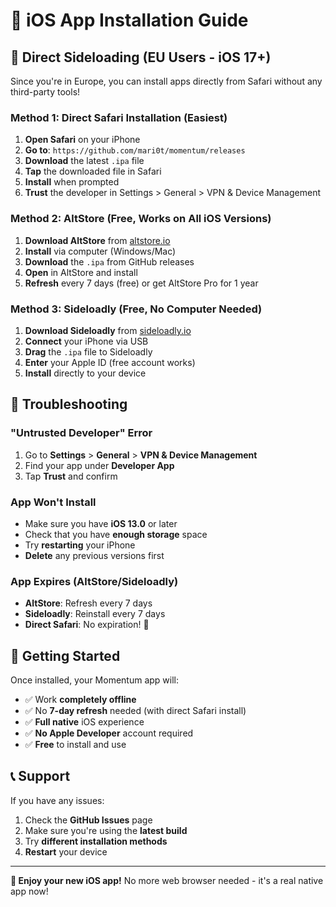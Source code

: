 # 📱 iOS App Installation Guide

## 🎯 Direct Sideloading (EU Users - iOS 17+)

Since you're in Europe, you can install apps directly from Safari without any third-party tools!

### Method 1: Direct Safari Installation (Easiest)
1. **Open Safari** on your iPhone
2. **Go to**: `https://github.com/mari0t/momentum/releases`
3. **Download** the latest `.ipa` file
4. **Tap** the downloaded file in Safari
5. **Install** when prompted
6. **Trust** the developer in Settings > General > VPN & Device Management

### Method 2: AltStore (Free, Works on All iOS Versions)
1. **Download AltStore** from [altstore.io](https://altstore.io)
2. **Install** via computer (Windows/Mac)
3. **Download** the `.ipa` from GitHub releases
4. **Open** in AltStore and install
5. **Refresh** every 7 days (free) or get AltStore Pro for 1 year

### Method 3: Sideloadly (Free, No Computer Needed)
1. **Download Sideloadly** from [sideloadly.io](https://sideloadly.io)
2. **Connect** your iPhone via USB
3. **Drag** the `.ipa` file to Sideloadly
4. **Enter** your Apple ID (free account works)
5. **Install** directly to your device

## 🔧 Troubleshooting

### "Untrusted Developer" Error
1. Go to **Settings** > **General** > **VPN & Device Management**
2. Find your app under **Developer App**
3. Tap **Trust** and confirm

### App Won't Install
- Make sure you have **iOS 13.0** or later
- Check that you have **enough storage** space
- Try **restarting** your iPhone
- **Delete** any previous versions first

### App Expires (AltStore/Sideloadly)
- **AltStore**: Refresh every 7 days
- **Sideloadly**: Reinstall every 7 days
- **Direct Safari**: No expiration! 🎉

## 🚀 Getting Started

Once installed, your Momentum app will:
- ✅ Work **completely offline**
- ✅ No **7-day refresh** needed (with direct Safari install)
- ✅ **Full native** iOS experience
- ✅ **No Apple Developer** account required
- ✅ **Free** to install and use

## 📞 Support

If you have any issues:
1. Check the **GitHub Issues** page
2. Make sure you're using the **latest build**
3. Try **different installation methods**
4. **Restart** your device

---

**🎉 Enjoy your new iOS app!** No more web browser needed - it's a real native app now!
